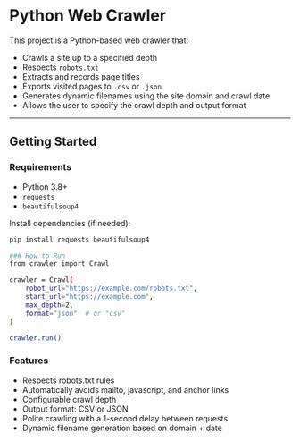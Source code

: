 # Python Web Crawler

This project is a Python-based web crawler that:

- Crawls a site up to a specified depth
- Respects `robots.txt`
- Extracts and records page titles
- Exports visited pages to `.csv` or `.json`
- Generates dynamic filenames using the site domain and crawl date
- Allows the user to specify the crawl depth and output format

---

## Getting Started

### Requirements

- Python 3.8+
- `requests`
- `beautifulsoup4`

Install dependencies (if needed):

```bash
pip install requests beautifulsoup4

### How to Run
from crawler import Crawl

crawler = Crawl(
    robot_url="https://example.com/robots.txt",
    start_url="https://example.com",
    max_depth=2,
    format="json"  # or "csv"
)

crawler.run()
```

### Features
- Respects robots.txt rules
- Automatically avoids mailto, javascript, and anchor links
- Configurable crawl depth
- Output format: CSV or JSON
- Polite crawling with a 1-second delay between requests
- Dynamic filename generation based on domain + date